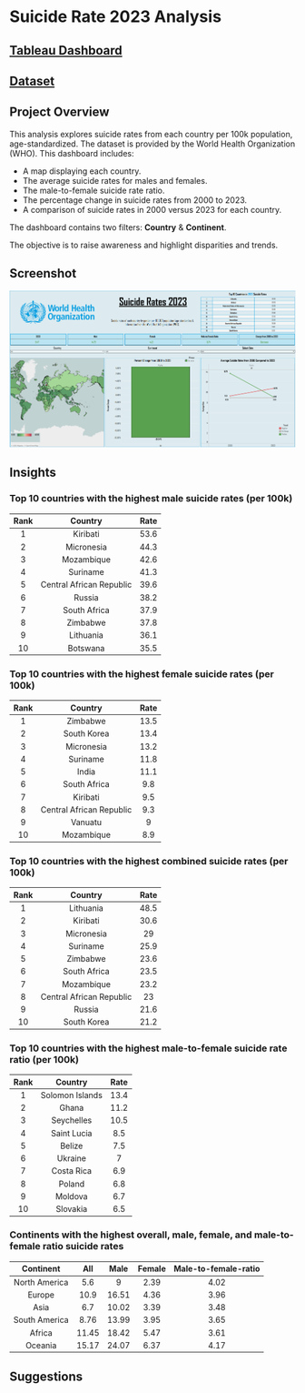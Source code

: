  # Suicide Rate 2023 Analysis

## [Tableau Dashboard](https://public.tableau.com/views/Book2_17550526207260/SuicideRates2023?:language=en-US&publish=yes&:sid=&:redirect=auth&:display_count=n&:origin=viz_share_link)
## [**Dataset**](https://github.com/Neel-517/Suicide_Rate_2023_Analysis/blob/94cb9b6aa4f606ce0e0361b51742ea12df98c2c7/world_suicide_rate_2023.csv)

## **Project Overview**
This analysis explores suicide rates from each country per 100k population, age-standardized. The dataset is provided by the World Health Organization (WHO). This dashboard includes:
- A map displaying each country.
- The average suicide rates for males and females.
- The male-to-female suicide rate ratio.
- The percentage change in suicide rates from 2000 to 2023.
- A comparison of suicide rates in 2000 versus 2023 for each country.

The dashboard contains two filters: **Country** & **Continent**.

The objective is to raise awareness and highlight disparities and trends.

## **Screenshot**
![image alt](https://github.com/Neel-517/Suicide_Rate_2023_Analysis/blob/deb08f916ed1f6d7cfabae425820d9dd4eacdcee/Screenshot/Dashboard.png)

## **Insights**
### **Top 10 countries with the highest male suicide rates (per 100k)** 
Rank | Country| Rate 
:---:|:---:|:---:
1 | Kiribati | 53.6
2 | Micronesia | 44.3
3 | Mozambique | 42.6
4 | Suriname | 41.3
5 | Central African Republic | 39.6
6 | Russia | 38.2
7 | South Africa | 37.9
8 | Zimbabwe | 37.8
9 | Lithuania | 36.1
10 | Botswana | 35.5

### **Top 10 countries with the highest female suicide rates (per 100k)** 
Rank | Country| Rate 
:---:|:---:|:---:
1 | Zimbabwe | 13.5
2 | South Korea | 13.4
3 | Micronesia | 13.2
4 | Suriname | 11.8
5 | India | 11.1
6 |South Africa | 9.8
7 | Kiribati | 9.5
8 | Central African Republic | 9.3
9 | Vanuatu | 9
10 | Mozambique | 8.9

### **Top 10 countries with the highest combined suicide rates (per 100k)** 
Rank | Country| Rate 
:---:|:---:|:---:
1 | Lithuania | 48.5
2 | Kiribati | 30.6
3 | Micronesia | 29
4 | Suriname | 25.9
5 | Zimbabwe | 23.6
6 | South Africa | 23.5
7 | Mozambique | 23.2
8 | Central African Republic | 23
9 | Russia | 21.6
10 | South Korea |21.2

### **Top 10 countries with the highest male-to-female suicide rate ratio (per 100k)** 
Rank | Country| Rate 
:---:|:---:|:---:
1 | Solomon Islands | 13.4
2 | Ghana | 11.2
3 | Seychelles | 10.5
4 | Saint Lucia | 8.5
5 | Belize | 7.5
6 | Ukraine | 7
7 | Costa Rica | 6.9
8 | Poland | 6.8
9 | Moldova | 6.7
10 | Slovakia | 6.5

### **Continents with the highest overall, male, female, and male-to-female ratio suicide rates** 
Continent | All | Male | Female | Male-to-female-ratio
:---:|:---:|:---:|:---:|:---:|
North America	| 5.6	| 9	| 2.39 | 4.02
Europe	| 10.9	| 16.51	| 4.36 | 3.96
Asia	| 6.7	| 10.02	| 3.39 | 3.48
South America |	8.76	| 13.99	| 3.95 | 3.65
Africa	| 11.45	| 18.42	| 5.47 | 3.61
Oceania	| 15.17	|24.07	| 6.37 | 4.17

## **Suggestions**
